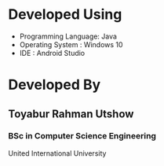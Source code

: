 # Developed Using
* Programming Language: Java
* Operating System : Windows 10
* IDE : Android Studio

# Developed By
## Toyabur Rahman Utshow
### BSc in Computer Science Engineering
United International University
